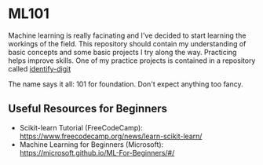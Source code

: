 # ML101
Machine learning is really facinating and I've decided to start learning the workings of the field. This repository should contain my understanding of basic concepts and some basic projects I try along the way. Practicing helps improve skills. One of my practice projects is contained in a repository called [identify-digit](https://www.github.com/trevenue44/identify-digit)

The name says it all: 101 for foundation. Don't expect anything too fancy.

## Useful Resources for Beginners
- Scikit-learn Tutorial (FreeCodeCamp): https://www.freecodecamp.org/news/learn-scikit-learn/
- Machine Learning for Beginners (Microsoft): https://microsoft.github.io/ML-For-Beginners/#/
